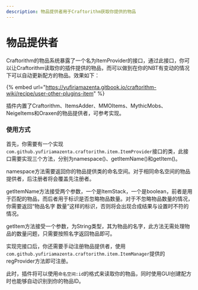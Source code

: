 ```yaml
---
description: 物品提供者用于Craftorithm获取你提供的物品
---
```


# 物品提供者

Craftorithm的物品系统暴露了一个名为ItemProvider的接口，通过此接口，你可以让Craftorithm读取你的插件提供的物品，而可以做到在你的NBT有变动的情况下可以自动更新配方的物品。效果如下：

{% embed url="https://yufiriamazenta.gitbook.io/craftorithm-wiki/recipe/user-other-plugins-item" %}

插件内置了Craftorithm、ItemsAdder、MMOItems、MythicMobs、NeigeItems和Oraxen的物品提供者，可参考实现。

### 使用方式

首先，你需要有一个实现`com.github.yufiriamazenta.craftorithm.item.ItemProvider`接口的类，此接口需要实现三个方法，分别为namespace()、getItemName()和getItem()。

namespace方法需要返回你的物品提供类的命名空间。对于相同命名空间的物品提供者，后注册者将会覆盖先注册者。

getItemName方法接受两个参数，一个是ItemStack，一个是boolean，前者是用于匹配的物品，而后者用于标识是否忽略物品数量。对于不忽略物品数量的情况，你需要返回“物品名字 数量”这样的标识，否则将会出现合成结果与设置时不符的情况。

getItem方法接受一个参数，为String类型，其为物品的名字，此方法无需处理物品的数量问题，只需要按照名字返回物品即可。

实现完接口后，你还需要手动注册物品提供者，使用`com.github.yufiriamazenta.craftorithm.item.ItemManager`提供的regProvider方法即可注册。

此时，插件将可以使用`命名空间:id`的格式来读取你的物品，同时使用GUI创建配方时也能够自动识别到你的物品ID。

